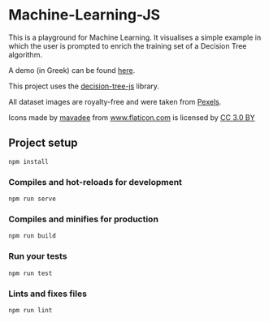 # Machine-Learning-JS

This is a playground for Machine Learning.
It visualises a simple example in which the user is prompted to enrich the training set of a Decision Tree algorithm.

A demo (in Greek) can be found [here](https://scify.github.io/Machine-Learning-JS-playground/).

This project uses the [decision-tree-js](https://github.com/lagodiuk/decision-tree-js) library.

All dataset images are royalty-free and were taken from [Pexels](https://www.pexels.com/).

<div>Icons made by <a href="https://www.flaticon.com/authors/mavadee" title="mavadee">mavadee</a> from <a href="https://www.flaticon.com/" title="Flaticon">www.flaticon.com</a> is licensed by <a href="http://creativecommons.org/licenses/by/3.0/" title="Creative Commons BY 3.0" target="_blank">CC 3.0 BY</a></div>

## Project setup
```
npm install
```

### Compiles and hot-reloads for development
```
npm run serve
```

### Compiles and minifies for production
```
npm run build
```

### Run your tests
```
npm run test
```

### Lints and fixes files
```
npm run lint
```
